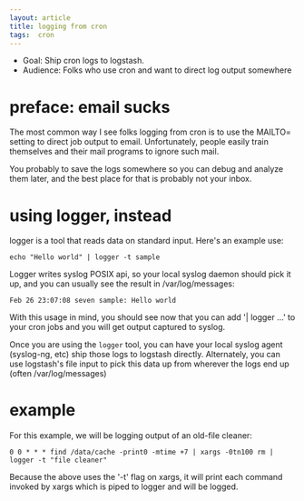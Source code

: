 ```yaml
---
layout: article
title: logging from cron
tags:  cron
---
```


* Goal: Ship cron logs to logstash.
* Audience: Folks who use cron and want to direct log output somewhere

# preface: email sucks

The most common way I see folks logging from cron is to use the MAILTO= setting
to direct job output to email. Unfortunately, people easily train themselves
and their mail programs to ignore such mail.

You probably to save the logs somewhere so you can debug and analyze them later,
and the best place for that is probably not your inbox.

# using logger, instead

logger is a tool that reads data on standard input. Here's an example use:

    echo "Hello world" | logger -t sample

Logger writes syslog POSIX api, so your local syslog daemon should pick it up,
and you can usually see the result in /var/log/messages:

    Feb 26 23:07:08 seven sample: Hello world

With this usage in mind, you should see now that you can add '| logger ...' to
your cron jobs and you will get output captured to syslog.

Once you are using the `logger` tool, you can have your local syslog agent
(syslog-ng, etc) ship those logs to logstash directly. Alternately, you can use
logstash's file input to pick this data up from wherever the logs end up (often
/var/log/messages)

# example

For this example, we will be logging output of an old-file cleaner:

    0 0 * * * find /data/cache -print0 -mtime +7 | xargs -0tn100 rm | logger -t "file cleaner"

Because the above uses the '-t' flag on xargs, it will print each command
invoked by xargs which is piped to logger and will be logged.
